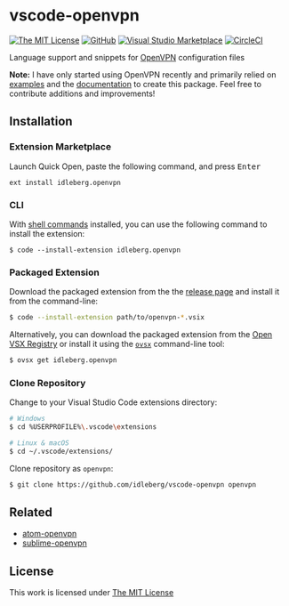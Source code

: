 # vscode-openvpn

[![The MIT License](https://flat.badgen.net/badge/license/MIT/orange)](http://opensource.org/licenses/MIT)
[![GitHub](https://flat.badgen.net/github/release/idleberg/vscode-openvpn)](https://github.com/idleberg/vscode-openvpn/releases)
[![Visual Studio Marketplace](https://vsmarketplacebadge.apphb.com/installs-short/idleberg.openvpn.svg?style=flat-square)](https://marketplace.visualstudio.com/items?itemName=idleberg.openvpn)
[![CircleCI](https://flat.badgen.net/circleci/github/idleberg/vscode-openvpn)](https://circleci.com/gh/idleberg/vscode-openvpn)

Language support and snippets for [OpenVPN](https://github.com/OpenVPN/openvpn) configuration files

**Note:** I have only started using OpenVPN recently and primarily relied on [examples](https://github.com/OpenVPN/openvpn/tree/master/sample/sample-config-files) and the [documentation](https://openvpn.net/vpn-server-resources/) to create this package. Feel free to contribute additions and improvements!

## Installation

### Extension Marketplace

Launch Quick Open, paste the following command, and press <kbd>Enter</kbd>

`ext install idleberg.openvpn`

### CLI

With [shell commands](https://code.visualstudio.com/docs/editor/command-line) installed, you can use the following command to install the extension:

`$ code --install-extension idleberg.openvpn`

### Packaged Extension

Download the packaged extension from the the [release page](https://github.com/idleberg/vscode-openvpn/releases) and install it from the command-line:

```bash
$ code --install-extension path/to/openvpn-*.vsix
```

Alternatively, you can download the packaged extension from the [Open VSX Registry](https://open-vsx.org/) or install it using the [`ovsx`](https://www.npmjs.com/package/ovsx) command-line tool:

```bash
$ ovsx get idleberg.openvpn
```

### Clone Repository

Change to your Visual Studio Code extensions directory:

```bash
# Windows
$ cd %USERPROFILE%\.vscode\extensions

# Linux & macOS
$ cd ~/.vscode/extensions/
```

Clone repository as `openvpn`:

```bash
$ git clone https://github.com/idleberg/vscode-openvpn openvpn
```
## Related

- [atom-openvpn](https://github.com/idleberg/atom-language-openvpn)
- [sublime-openvpn](https://packagecontrol.io/packages/OpenVPN)

## License

This work is licensed under [The MIT License](https://opensource.org/licenses/MIT)
